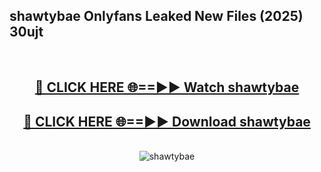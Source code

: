 <h2>shawtybae Onlyfans Leaked New Files (2025) 30ujt</h2>
<br>
<div align="center">
<h2><a href="https://mediafiles.top/shawtybae&ref=git" rel="nofollow">🔴 CLICK HERE 🌐==►► Watch shawtybae</a></h2>
<h2><a href="https://mediafiles.top/shawtybae&ref=git" rel="nofollow">🔴 CLICK HERE 🌐==►► Download shawtybae</a></h2>
<br>
<a href="https://mediafiles.top/shawtybae&ref=git" rel="nofollow" data-target="animated-image.originalLink"><img src="https://i.ibb.co.com/xMMVF88/686577567.gif" alt="shawtybae" style="max-width: 100%; display: inline-block;" data-target="animated-image.originalImage"></a>
</div>
<br>
<br>
